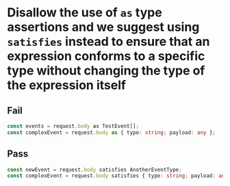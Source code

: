 # Disallow the use of `as` type assertions and we suggest using `satisfies` instead to ensure that an expression conforms to a specific type without changing the type of the expression itself

## Fail

```ts
const events = request.body as TestEvent[];
const complexEvent = request.body as { type: string; payload: any };
```

## Pass

```ts
const newEvent = request.body satisfies AnotherEventType;
const complexEvent = request.body satisfies { type: string; payload: any };
```
